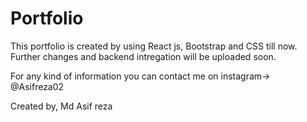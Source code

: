 # Portfolio
This portfolio is created by using React js, Bootstrap and CSS till now.
Further changes and backend intregation will be uploaded soon.

For any kind of information you can contact me on instagram-> @Asifreza02

Created by, Md Asif reza
